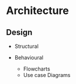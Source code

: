 # Architecture


## Design
* Structural

* Behavioural
    * Flowcharts
    * Use case Diagrams

 
    